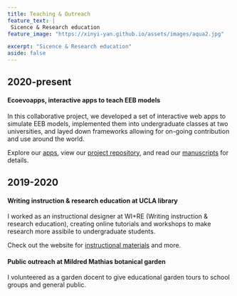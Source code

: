 ```yaml
---
title: Teaching & Outreach
feature_text: |
 Sicence & Research education
feature_image: "https://xinyi-yan.github.io/assets/images/aqua2.jpg"

excerpt: "Sicence & Research education"
aside: false
---
```


## 2020-present
#### Ecoevoapps, interactive apps to teach EEB models
In this collaborative project, we developed a set of interactive web apps to simulate EEB models, implemented them into undergraduate classes at two universities, and layed down frameworks allowing for on-going contribution and use around the world.

Explore our [apps](https://ecoevoapps.gitlab.io/), view our [project repository](https://gitlab.com/ecoevoapps/ecoevoapps), and read our [manuscripts](https://www.biorxiv.org/content/10.1101/2021.06.18.449026v1.full) for details.

## 2019-2020
#### Writing instruction & research education at UCLA library
I worked as an instructional designer at WI+RE (Writing instruction & research education), creating online tutorials and workshops to make research more assibile to undergraduate students.

Check out the website for [instructional materials](https://uclalibrary.github.io/research-tips/) and more.

#### Public outreach at Mildred Mathias botanical garden
I volunteered as a garden docent to give educational garden tours to school groups and general public.
